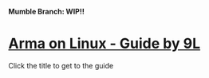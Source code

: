 **Mumble Branch: WIP!!**

# [Arma on Linux - Guide by 9L](https://ninelore.github.io/projects/#arma-on-linux)

Click the title to get to the guide
